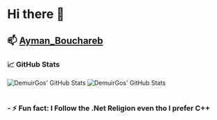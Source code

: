 # Hi there 👋
## 📫 [Ayman_Bouchareb](https://www.linkedin.com/in/ayman-bouchareb-511abb19a/)
### &#x1f4c8; GitHub Stats
<div>
<img align="center" src="https://github-readme-stats.vercel.app/api/top-langs/?username=DemuirGos&exclude_repo=Exam-Location-Management&title_color=ffffff&text_color=c9cacc&icon_color=2bbc8a&bg_color=1d1f21&hide=php,c&langs_count=6" alt="DemuirGos' GitHub Stats"/>
<img align="center" src="https://github-readme-stats.vercel.app/api?username=DemuirGos&show_icons=true&line_height=40&title_color=ffffff&text_color=c9cacc&icon_color=2bbc8a&bg_color=1d1f21" alt="DemuirGos' GitHub Stats" />
</div>
<br />

### - ⚡ Fun fact: I Follow the .Net Religion even tho I prefer C++ 
